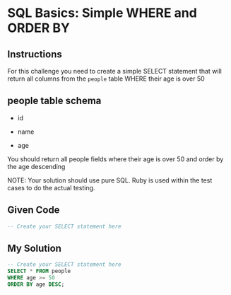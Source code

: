 # SQL Basics: Simple WHERE and ORDER BY

## Instructions

For this challenge you need to create a simple SELECT statement that will return all columns from the `people` table WHERE their age is over 50

## people table schema

- id

- name

- age

You should return all people fields where their age is over 50 and order by the age descending

NOTE: Your solution should use pure SQL. Ruby is used within the test cases to do the actual testing.

## Given Code
```sql
-- Create your SELECT statement here
```

## My Solution
```sql
-- Create your SELECT statement here
SELECT * FROM people
WHERE age >= 50 
ORDER BY age DESC;
```
